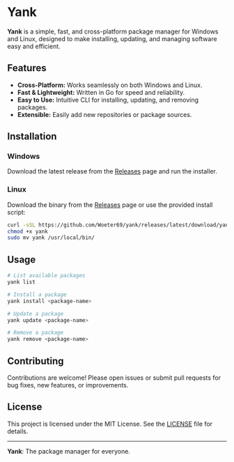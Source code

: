 # Yank

**Yank** is a simple, fast, and cross-platform package manager for Windows and Linux, designed to make installing, updating, and managing software easy and efficient.

## Features

- **Cross-Platform:** Works seamlessly on both Windows and Linux.
- **Fast & Lightweight:** Written in Go for speed and reliability.
- **Easy to Use:** Intuitive CLI for installing, updating, and removing packages.
- **Extensible:** Easily add new repositories or package sources.

## Installation

### Windows

Download the latest release from the [Releases](https://github.com/Woeter69/yank/releases) page and run the installer.

### Linux

Download the binary from the [Releases](https://github.com/Woeter69/yank/releases) page or use the provided install script:

```sh
curl -sSL https://github.com/Woeter69/yank/releases/latest/download/yank-linux-amd64 -o yank
chmod +x yank
sudo mv yank /usr/local/bin/
```

## Usage

```sh
# List available packages
yank list

# Install a package
yank install <package-name>

# Update a package
yank update <package-name>

# Remove a package
yank remove <package-name>
```

## Contributing

Contributions are welcome! Please open issues or submit pull requests for bug fixes, new features, or improvements.

## License

This project is licensed under the MIT License. See the [LICENSE](LICENSE) file for details.

---

**Yank**: The package manager for everyone.
